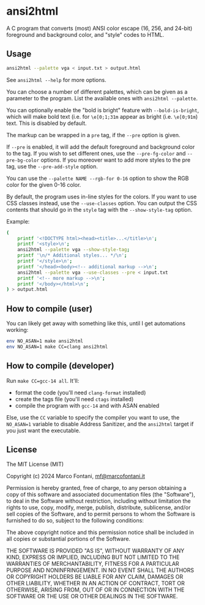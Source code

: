 # ansi2html

A C program that converts (most) ANSI color escape (16, 256, and 24-bit) foreground and background color, and "style" codes to HTML.

## Usage

```bash
ansi2html --palette vga < input.txt > output.html
```

See `ansi2html --help` for more options.

You can choose a number of different palettes, which can be given as a parameter to the program. List the available ones with `ansi2html --palette`.

You can optionally enable the "bold is bright" feature with `--bold-is-bright`, which will make bold text (i.e. for `\e[0;1;31m` appear as bright (i.e. `\e[0;91m`) text. This is disabled by default.

The markup can be wrapped in a `pre` tag, if the `--pre` option is given.

If `--pre` is enabled, it will add the default foreground and background color to the tag. If you wish to set different ones, use the `--pre-fg-color` and `--pre-bg-color` options. If you moreover want to add more styles to the pre tag, use the `--pre-add-style` option.

You can use the `--palette NAME --rgb-for 0-16` option to show the RGB color for the given 0-16 color.

By default, the program uses in-line styles for the colors. If you want to use CSS classes instead, use the `--use-classes` option. You can output the CSS contents that should go in the `style` tag with the `--show-style-tag` option.

Example:

```bash
(
    printf '<!DOCTYPE html><head><title>...</title>\n';
    printf '<style>\n';
    ansi2html --palette vga --show-style-tag;
    printf '\n/* Additional styles... */\n';
    printf '</style>\n';
    printf '</head><body><!-- additional markup -->\n';
    ansi2html --palette vga --use-classes --pre < input.txt
    printf '<!-- more markup -->\n';
    printf '</body></html>\n';
) > output.html
```

## How to compile (user)

You can likely get away with something like this, until I get automations working:

```bash
env NO_ASAN=1 make ansi2html
env NO_ASAN=1 make CC=clang ansi2html
```

## How to compile (developer)

Run `make CC=gcc-14 all`. It'll:

- format the code (you'll need `clang-format` installed)
- create the tags file (you'll need `ctags` installed)
- compile the program with `gcc-14` and with ASAN enabled

Else, use the `CC` variable to specify the compiler you want to use, the `NO_ASAN=1` variable to disable Address Sanitizer, and the `ansi2html` target if you just want the executable.

## License

The MIT License (MIT)

Copyright (c) 2024 Marco Fontani, mf@marcofontani.it

Permission is hereby granted, free of charge, to any person obtaining a copy of this software and associated documentation files (the "Software"), to deal in the Software without restriction, including without limitation the rights to use, copy, modify, merge, publish, distribute, sublicense, and/or sell copies of the Software, and to permit persons to whom the Software is furnished to do so, subject to the following conditions:

The above copyright notice and this permission notice shall be included in all copies or substantial portions of the Software.

THE SOFTWARE IS PROVIDED "AS IS", WITHOUT WARRANTY OF ANY KIND, EXPRESS OR IMPLIED, INCLUDING BUT NOT LIMITED TO THE WARRANTIES OF MERCHANTABILITY, FITNESS FOR A PARTICULAR PURPOSE AND NONINFRINGEMENT. IN NO EVENT SHALL THE AUTHORS OR COPYRIGHT HOLDERS BE LIABLE FOR ANY CLAIM, DAMAGES OR OTHER LIABILITY, WHETHER IN AN ACTION OF CONTRACT, TORT OR OTHERWISE, ARISING FROM, OUT OF OR IN CONNECTION WITH THE SOFTWARE OR THE USE OR OTHER DEALINGS IN THE SOFTWARE.
